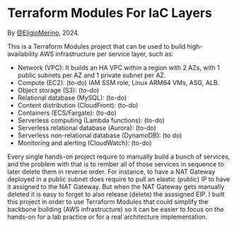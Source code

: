 # Terraform Modules For IaC Layers
By [@EligioMerino](https://github.com/eligiomerino), 2024.

This is a Terraform Modules project that can be used to build high-availability AWS infrastructure per service layer, such as:

* Network (VPC): It builds an HA VPC within a region with 2 AZs, with 1 public subnets per AZ and 1 private subnet per AZ.
* Compute (EC2): (to-do) IAM SSM role, Linux ARM64 VMs, ASG, ALB.
* Object storage (S3): (to-do)
* Relational database (MySQL): (to-do)
* Content distribution (CloudFront): (to-do)
* Containers (ECS/Fargate): (to-do)
* Serverless computing (Lambda functions): (to-do)
* Serverless relational database (Aurora): (to-do)
* Serverless non-relational database (DynamoDB): (to do)
* Monitoring and alerting (CloudWatch): (to-do)

Every single hands-on project require to manually build a bunch of services, and the problem with that is to rember all of those services in sequence to later delete them in reverse order. For instance, to have a NAT Gateway deployed in a public subnet does require to pull an elastic (public) IP to have it assigned to the NAT Gateway. But when the NAT Gateway gets manually deleted it is easy to forget to also release (delete) the asssigned EIP. I built this project in order to use Terraform Modules that could simplify the backbone building (AWS infrastructure) so it can be easier to focus on the hands-on for a lab practice or for a real architecture implementation.
